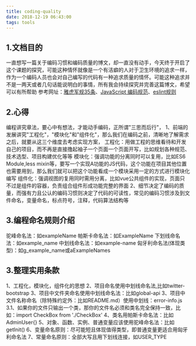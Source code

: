 ```yaml
---
title: coding-quality
date: 2018-12-19 06:43:00
tags: tools
---
```

## 1.文档目的
一直想写一篇关于编码习惯和编码质量的博文，却一直没有动手，今天终于开启了这个课题的探究，可能这种情怀就像是一个有洁癖的人对于卫生环境的追求一样，作为一个编码人员也会对自己编写的代码有一种追求质量的情怀。可能这种追求并不是一两天或者几句话能说明白的事情，所有我会持续探究并完善这篇博文，希望可以有所帮助
参考网址：[雅虎军规35条](https://www.jianshu.com/p/4cbcd202a591)、[JavaScript 编码规范](https://github.com/yuche/javascript)、[eslint规则](http://eslint.cn/docs/rules/)
## 2.心得
编程讲究章法，要心中有想法，才能动手编码，正所谓"三思而后行"，
1、前端的发展讲究"工程化"，"模块化"和"组件化"，那么我们在编码之前，清晰地了解需求之后，就要从这三个维度去考虑实现方案，
工程化：用做工程的思维看待和开发自己的项目，而不再是直接撸起袖子一个页面一个页面开写，比如规划各种规范、技术选型、项目构建优化等等
模块化：强调功能的分离同时可以复用，比如ES6 Module,less mixin等，要写一个实现A功能的JS代码，这个功能在项目其他位置也需要用到，那么我们就可以把这个功能看成一个模块采用一定的方式进行模块化编写
组件化：强调视图的复用同时需用分离，比如vue公共组件的实现，页面只不过是组件的容器，负责组合组件形成功能完整的界面
2、细节决定了编码的质量，而强有力且公认的编码习惯则决定了代码的可读性，常见的编码习惯涉及到文件命名，变量命名，标点符号，注释，代码算法结构等
## 3.编程命名规则介绍
驼峰命名法：如exampleName
帕斯卡命名法：如ExampleName
下划线命名法：如example_name
中划线命名法：如example-name
匈牙利命名法(体现类型)：如g_example_name或aExampleNames
## 3.整理实用条款
1、工程化，模块化，组件化的思想
2、项目命名使用中划线命名法,比如twitter-bootstrap
3、项目中文件夹命名使用中划线命名法：比如global-api
3、项目中文件名称命名（除特殊约定外：比如README.md）使用中划线：error-info.js
3.1、如果你的文件只输出一个类，那你的文件名必须和类名完全保持一致，比如：import CheckBox from './CheckBox'
4、类名用帕斯卡命名法：比如AdminUser{}
5、对象、函数、实例、普通变量应该使用驼峰命名法：比如getInit()
6、变量命名原则：尽可能短且体现值得类型，即普通变量更适合用匈牙利命名法
7、常量命名原则：全部大写且用下划线连接，如USER_TYPE
